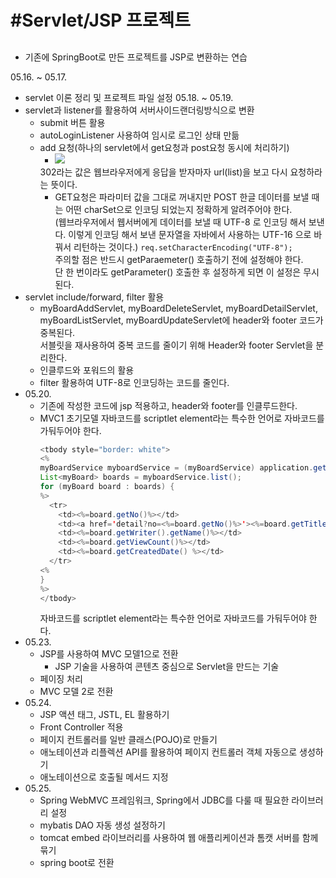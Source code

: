 # #Servlet/JSP 프로젝트 
## 
- 기존에 SpringBoot로 만든 프로젝트를 JSP로 변환하는 연습

05.16. ~ 05.17.  
- servlet 이론 정리 및 프로젝트 파일 설정
05.18. ~ 05.19.
- servlet과 listener를 활용하여 서버사이드랜더링방식으로 변환
  - submit 버튼 활용
  - autoLoginListener 사용하여 임시로 로그인 상태 만듦
  - add 요청(하나의 servlet에서 get요청과 post요청 동시에 처리하기)
    - <img src="https://user-images.githubusercontent.com/89373222/169262563-bde0d8f0-ce83-471f-8c89-0d6c471d08e8.png">
    302라는 값은 웹브라우저에게 응답을 받자마자 url(list)을 보고 다시 요청하라는 뜻이다.
    - GET요청은 파라미터 값을 그대로 꺼내지만 POST 한글 데이터를 보낼 때는 어떤 charSet으로 인코딩 되었는지 정확하게 알려주어야 한다.  
    (웹브라우저에서 웹서버에게 데이터를 보낼 때 UTF-8 로 인코딩 해서 보낸다.
    이렇게 인코딩 해서 보낸 문자열을 자바에서 사용하는 UTF-16 으로 바꿔서 리턴하는 것이다.)
    `req.setCharacterEncoding("UTF-8");`  
    주의할 점은 반드시 getParaemeter() 호출하기 전에 설정해야 한다.  
    단 한 번이라도 getParameter() 호출한 후 설정하게 되면 이 설정은 무시된다.
- servlet include/forward, filter 활용
  - myBoardAddServlet, myBoardDeleteServlet, myBoardDetailServlet, myBoardListServlet,  myBoardUpdateServlet에 header와 footer 코드가 중복된다.  
  서블릿을 재사용하여 중복 코드를 줄이기 위해 Header와 footer Servlet을 분리한다.
  - 인클루드와 포워드의 활용
  - filter 활용하여 UTF-8로 인코딩하는 코드를 줄인다.  
- 05.20.
  - 기존에 작성한 코드에 jsp 적용하고, header와 footer를 인클루드한다.
  - MVC1 초기모델 
    자바코드를 scriptlet element라는 특수한 언어로 자바코드를 가둬두어야 한다.
    ``` java
    <tbody style="border: white">
    <%
    myBoardService myboardService = (myBoardService) application.getAttribute("myboardService");
    List<myBoard> boards = myboardService.list();
    for (myBoard board : boards) {
    %>
      <tr>
        <td><%=board.getNo()%></td>
        <td><a href='detail?no=<%=board.getNo()%>'><%=board.getTitle()%></a></td>
        <td><%=board.getWriter().getName()%></td>
        <td><%=board.getViewCount()%></td>
        <td><%=board.getCreatedDate() %></td>
      </tr>
    <%
    }
    %>
    </tbody>
    ```
    자바코드를 scriptlet element라는 특수한 언어로 자바코드를 가둬두어야 한다.
- 05.23.
  - JSP를 사용하여 MVC 모델1으로 전환
    - JSP 기술을 사용하여 콘텐츠 중심으로 Servlet을 만드는 기술
  - 페이징 처리
  - MVC 모델 2로 전환
- 05.24.
  - JSP 액션 태그, JSTL, EL 활용하기
  - Front Controller 적용
  - 페이지 컨트롤러를 일반 클래스(POJO)로 만들기
  - 애노테이션과 리플렉션 API를 활용하여 페이지 컨트롤러 객체 자동으로 생성하기
  - 애노테이션으로 호출될 메서드 지정
- 05.25.
  - Spring WebMVC 프레임워크, Spring에서 JDBC를 다룰 때 필요한 라이브러리 설정
  - mybatis DAO 자동 생성 설정하기
  - tomcat embed 라이브러리를 사용하여 웹 애플리케이션과 톰캣 서버를 함께 묶기
  - spring boot로 전환
